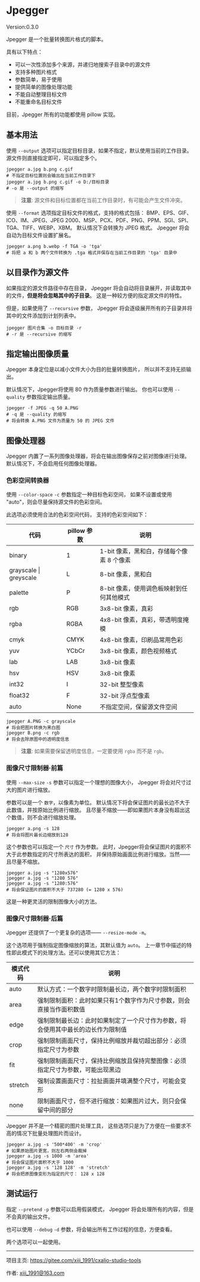 # Jpegger

Version:0.3.0

Jpegger 是一个批量转换图片格式的脚本。

具有以下特点：

- 可以一次性添加多个来源，并递归地搜索子目录中的源文件
- 支持多种图片格式
- 参数简单，易于使用
- 提供简单的图像处理功能
- 不能自动整理目标文件
- 不能重命名目标文件

目前，Jpegger 所有的功能都使用 pillow 实现。

## 基本用法

使用 `--output` 选项可以指定目标目录，如果不指定，默认使用当前的工作目录。
源文件则直接指定即可，可以指定多个。

```shell
jpegger a.jpg b.png c.gif
# 不指定目标位置则会输出在当前工作目录下
jpegger a.jpg b.png c.gif -o D:/目标目录
# -o 是 --output 的缩写
```

> **注意**: 源文件和目标位置都在当前工作目录时，有可能会产生文件冲突。

使用 `--format` 选项指定目标文件的格式，支持的格式包括：
BMP、EPS、GIF、ICO、IM、JPEG、JPEG 2000、MSP、PCX、PDF、PNG、PPM、SGI、SPI、TGA、TIFF、WEBP、XBM。
默认情况下会转换为 JPEG 格式。
Jpegger 将会自动为目标文件设置扩展名。

```shell
jpegger a.png b.webp -f TGA -o 'tga'
# 将把 a 和 b 两个文件转换为 .tga 格式并保存在当前工作目录的 'tga' 目录中
```

## 以目录作为源文件

如果指定的源文件路径中存在目录，
Jpegger 将会自动将目录展开，并读取其中的文件，**但是将会忽略其中的子目录**。
这是一种较方便的指定源文件的特性。

但是，如果使用了 `--recursive` 参数，
Jpegger 将会逐级展开所有的子目录并将其中的文件添加到计划列表中。

```shell
jpegger 图片合集 -o 目标目录 -r
# -r 是 --recursive 的缩写
```

## 指定输出图像质量

Jpegger 本身定位是以减小文件大小为目的批量转换图片，
所以并不支持无损输出。

默认情况下，Jpegger将使用 80 作为质量参数进行输出。
你也可以使用 `--quality` 参数指定输出质量。

```shell
jpegger -f JPEG -q 50 A.PNG
# -q 是 --quality 的缩写
# 将会转换 A.PNG 文件为质量为 50 的 JPEG 文件
```

## 图像处理器

Jpegger 内置了一系列图像处理器，将会在输出图像保存之前对图像进行处理。
默认情况下，不会启用任何图像处理器。

### 色彩空间转换器

使用 `--color-space` `-c` 参数指定一种目标色彩空间，
如果不设置或使用 "auto"，则会尽量保持源文件的色彩空间。

此选项必须使用合法的色彩空间代码，
支持的色彩空间如下：

| 代码                     | pillow 参数 | 说明                        |
|------------------------|-----------|---------------------------|
| binary                 | 1         | 1-bit 像素，黑和白，存储每个像素 8 个像素 |
| grayscale \| greyscale | L         | 8-bit 像素，黑和白              |
| palette                | P         | 8-bit 像素，使用调色板映射到任何其他模式   |
| rgb                    | RGB       | 3x8-bit 像素，真彩             |
| rgba                   | RGBA      | 4x8-bit 像素，真彩，带透明度掩模      |
| cmyk                   | CMYK      | 4x8-bit 像素，印刷品常用色彩        |
| yuv                    | YCbCr     | 3x8-bit 像素，颜色视频格式         |
| lab                    | LAB       | 3x8-bit 像素                |
| hsv                    | HSV       | 3x8-bit 像素                |
| int32                  | I         | 32-bit 整型像素               |
| float32                | F         | 32-bit 浮点型像素              |
| auto                   | None      | 不指定空间，保留源文件空间             |

```shell
jpegger A.PNG -c grayscale
# 将会把图片转换为黑白图
jpegger B.png -c rgb
# 将会去除原图中的透明度信息
```

> **注意**: 如果需要保留透明度信息，一定要使用 `rgba` 而不是 `rgb`。

### 图像尺寸限制器·前篇

使用 `--max-size` `-s` 参数可以指定一个理想的图像大小，
Jpegger 将会对尺寸过大的图片进行缩放。

参数可以是一个 `数字`，以像素为单位。
默认情况下将会保证图片的最长边不大于此数值，并按原始比例进行缩放。
且尽量不缩放——即如果图片本身没有超出这个数值，则不会进行缩放处理。

```shell
jpegger a.png -s 128
# 将会将图片最长边缩放到128
```

这个参数也可以指定一个 `尺寸` 作为参数。
此时，Jpegger将会保证图片的面积不大于此参数指定的尺寸所表达的面积，
并保持原始画面比例进行缩放。当然——且尽量不缩放。

```shell
jpegger a.jpg -s "1280x576"
jpegger a.jpg -s "1280 576"
jpegger a.jpg -s "1280:576"
# 将会保证图片的面积不大于 737280 (= 1280 x 576)
```

这是一种更灵活的限制图像大小的方法。

### 图像尺寸限制器·后篇

Jpegger 还提供了一个更复杂的选项—— `--resize-mode` `-m`。

这个选项用于强制指定图像缩放的算法，其默认值为 `auto`。
上一章节中描述的特性即此模式下的处理方法。还可以使用其它方法：

| 模式代码 | 说明                                 |
|------|------------------------------------|
| auto | 默认方式：一个数字时限制最长边，两个数字时限制面积          |
| area | 强制限制面积：此时如果只有1个数字作为尺寸参数，则会直接当作面积数值 |
|edge| 强制限制最长边：此时如果制定了一个尺寸作为参数，将会使用其中最长的边长作为限制值|
|crop|强制限制画面尺寸，保持比例缩放并裁切超出部分：必须指定尺寸为参数|
|fit|强制限制画面尺寸，保持比例缩放且保持完整图像：必须指定尺寸为参数，可能出现黑边|
|stretch|强制设置画面尺寸：拉扯画面并填满整个尺寸，可能会变形|
|none|限制画面尺寸，但不进行缩放：如果图片过大，则只会保留中间的部分|

Jpegger 并不是一个精密的图片处理工具，
这些选项只是为了方便在一些要求不高的情况下批量处理图片而设计。

```shell
jpegger a.jpg -s '500*400' -m 'crop'
# 如果原始图片更宽，则左右两侧会裁掉
jpegger a.jpg -s 1000 -m 'area'
# 将会保证图片面积不大于 1000
jpegger a.jpg -s '128 128' -m 'stretch'
# 将会把原图像变形为指定的尺寸： 128 x 128
```

## 测试运行

指定 `--pretend` `-p` 参数可以启用假装模式，
Jpegger 将会处理所有的内容，但是不会真的输出文件。

也可以使用 `--debug` `-d` 参数，将会输出所有工作过程的信息，方便查看。

两个选项可以一起使用。

-----
项目主页: https://gitee.com/xiii_1991/cxalio-studio-tools

作者: xiii_1991@163.com